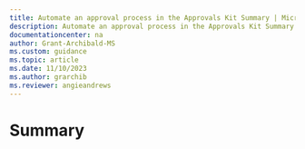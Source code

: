 ```yaml
---
title: Automate an approval process in the Approvals Kit Summary | Microsoft Docs
description: Automate an approval process in the Approvals Kit Summary
documentationcenter: na
author: Grant-Archibald-MS
ms.custom: guidance
ms.topic: article
ms.date: 11/10/2023
ms.author: grarchib
ms.reviewer: angieandrews
---
```


# Summary
